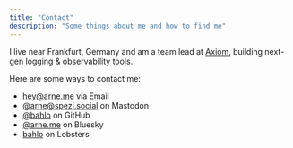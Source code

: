 ```yaml
---
title: "Contact"
description: "Some things about me and how to find me"
---
```


I live near Frankfurt, Germany and am a team lead at [Axiom](https://axiom.co), building next-gen logging & observability tools.

Here are some ways to contact me:

- [hey@arne.me](mailto:hey@arne.me) via Email
- [@arne@spezi.social](https://spezi.social/@arne) on Mastodon
- [@bahlo](https://github.com/bahlo) on GitHub
- [@arne.me](https://bsky.app/profile/arne.me) on Bluesky
- [bahlo](https://lobste.rs/~bahlo) on Lobsters
